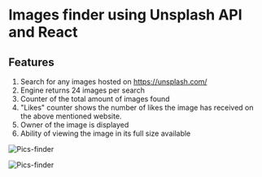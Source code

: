 # Images finder using Unsplash API and React

## Features

1. Search for any images hosted on https://unsplash.com/
2. Engine returns 24 images per search 
3. Counter of the total amount of images found
4. "Likes" counter shows the number of likes the image has received on the above mentioned website.
5. Owner of the image is displayed
6. Ability of viewing the image in its full size available

![Pics-finder](https://res.cloudinary.com/dembmmjyq/image/upload/v1676561751/Screenshot_2023-02-16_at_16.32.16_wjuveg.png)

![Pics-finder](https://res.cloudinary.com/dembmmjyq/image/upload/v1676561937/Screenshot_2023-02-16_at_16.38.35_d7xkhf.png)
